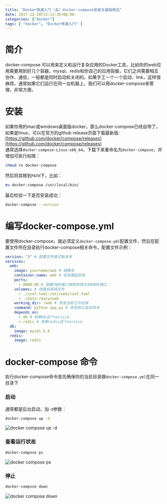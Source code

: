 ```yaml
---
title: "Docker快速入门（五）docker-compose安装与基础用法"
date: 2017-12-20T13:12:35+08:00
categories: ["docker"]
tags: [ "docker", "Docker快速入门" ]
---
```


# 简介
docker-compose 可以用来定义和运行复杂应用的Docker工具，比如你的web应用需要用到好几个容器，mysql、redis和你自己的应用容器，它们之间需要相互协作、通信，一般都是同时启动和关闭的。如果手工一个一个启动、link，这样很麻烦，通常如果它们运行在同一台机器上，我们可以用docker-compose来管理，非常方便。

# 安装
如果你用的mac或windows桌面版docker，那么docker-compose已经自带了，如果是linux，可以在官方的github release页面下载最新版: [https://github.com/docker/compose/releases](https://github.com/docker/compose/releases)  
通常选择`docker-compose-Linux-x86_64`，下载下来重命名为`docker-compose`，并增加可执行权限：
```sh 
chmod +x docker-compose
```
然后将其移到`PATH`下，比如：
``` sh
mv docker-compose /usr/local/bin/
```
最后检验一下是否安装成功：
``` sh
docker-compose --version
```

# 编写docker-compose.yml
要使用docker-compose，就必须定义`docker-compose.yml`配置文件，然后在配置文件所在目录执行docker-compose相关命令，配置文件示例：
``` yaml
version: "3" # 配置文件格式版本号
services:
  web:
    image: yourname/web # 镜像名
    container_name: web # 给容器起别名
    ports:
      - 8080:80 # 容器内80端口映射到宿主机8080端口
    volumes: # 挂载目录或文件
      - ./conf.toml:/etc/web/conf.toml
      - ./data:/data/web
    working_dir: /web # 改变当前工作目录
    command: python app.py # 改变默认启动命令
    depends_on: 
      - db # 依赖db这个service
      - redis # 依赖redis这个service
  db:
    image: mysql:5.6
  redis:
    image: redis
```

# docker-compose 命令
执行docker-compose命令首先确保你的当前目录跟`docker-compose.yml`在同一目录下
### 启动
通常都是后台启动，加`-d`参数：
``` sh
docker-compose up -d
```
![docker compose up -d](https://res.cloudinary.com/imroc/image/upload/v1513753125/blog/docker/docker-compose-up.png)

### 查看运行状态
``` sh
docker-compose ps
```
![docker compose ps](https://res.cloudinary.com/imroc/image/upload/v1513752292/blog/docker/docker-compose-ps.png)

### 停止
``` sh
docker-compose down
```
![docker compose down](https://res.cloudinary.com/imroc/image/upload/v1513753125/blog/docker/docker-compose-down.png)

